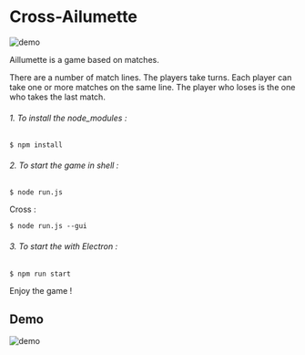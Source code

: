 # Cross-Ailumette

![demo](https://i.ibb.co/P5FC4v0/cross-ailumette.png)

Aillumette is a game based on matches.

There are a number of match lines.
The players take turns.
Each player can take one or more matches on the same line.
The player who loses is the one who takes the last match.

###### 1. To install the node_modules :
```shell
$ npm install
```

###### 2. To start the game in shell :
```shell
$ node run.js
```
Cross :  
```shell
$ node run.js --gui
```
###### 3. To start the with Electron :
```shell
$ npm run start
```

Enjoy the game !

## Demo
![demo](https://i.ibb.co/QDssz57/Capture-d-e-cran-2021-02-24-a-09-24-03.png)
